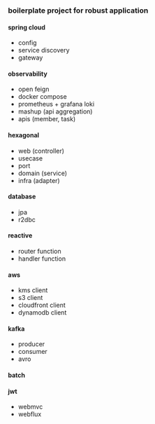 ### boilerplate project for robust application

#### spring cloud
- config 
- service discovery
- gateway

#### observability
- open feign
- docker compose
- prometheus + grafana loki
- mashup (api aggregation)
- apis (member, task)

#### hexagonal
- web (controller)
- usecase
- port
- domain (service)
- infra (adapter)

#### database
- jpa
- r2dbc

#### reactive
- router function
- handler function

#### aws
- kms client
- s3 client
- cloudfront client
- dynamodb client

#### kafka
- producer
- consumer
- avro

#### batch

#### jwt
- webmvc
- webflux
